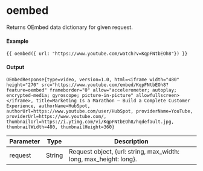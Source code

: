 # oembed
Returns OEmbed data dictionary for given request.

#### Example
```jinja2
{{ oembed({ url: "https://www.youtube.com/watch?v=KqpFNtbEOh8"}) }}
```

#### Output
```jinja2
OEmbedResponse{type=video, version=1.0, html=<iframe width="480" height="270" src="https://www.youtube.com/embed/KqpFNtbEOh8?feature=oembed" frameborder="0" allow="accelerometer; autoplay; encrypted-media; gyroscope; picture-in-picture" allowfullscreen></iframe>, title=Marketing Is a Marathon — Build a Complete Customer Experience, authorName=HubSpot, authorUrl=https://www.youtube.com/user/HubSpot, providerName=YouTube, providerUrl=https://www.youtube.com/, thumbnailUrl=https://i.ytimg.com/vi/KqpFNtbEOh8/hqdefault.jpg, thumbnailWidth=480, thumbnailHeight=360}
```

| Parameter | Type | Description | 
|  ------  |  ------  |  ------  | 
| request | String | Request object, {url: string, max_width: long, max_height: long}. | 

